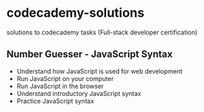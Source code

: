 # codecademy-solutions
solutions to codecademy tasks (Full-stack developer certification)

## Number Guesser - JavaScript Syntax
- Understand how JavaScript is used for web development
- Run JavaScript on your computer
- Run JavaScript in the browser
- Understand introductory JavaScript syntax
- Practice JavaScript syntax
